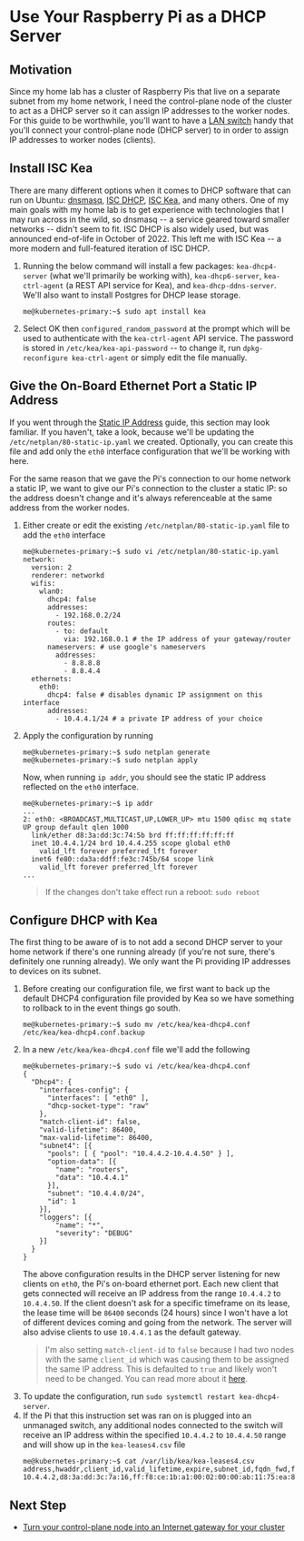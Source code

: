 # Use Your Raspberry Pi as a DHCP Server

## Motivation

Since my home lab has a cluster of Raspberry Pis that live on a separate subnet from my home network, I need the control-plane node of the cluster to act as a DHCP server so it can assign IP addresses to the worker nodes. For this guide to be worthwhile, you'll want to have a [LAN switch](https://www.amazon.com/TP-Link-Compliant-Shielded-Optimization-TL-SG1005P/dp/B076HZFY3F) handy that you'll connect your control-plane node (DHCP server) to in order to assign IP addresses to worker nodes (clients).

## Install ISC Kea

There are many different options when it comes to DHCP software that can run on Ubuntu: [dnsmasq](https://thekelleys.org.uk/dnsmasq/doc.html), [ISC DHCP](https://www.isc.org/dhcp/), [ISC Kea](https://www.isc.org/kea/), and many others. One of my main goals with my home lab is to get experience with technologies that I may run across in the wild, so dnsmasq -- a service geared toward smaller networks -- didn't seem to fit. ISC DHCP is also widely used, but was announced end-of-life in October of 2022. This left me with ISC Kea -- a more modern and full-featured iteration of ISC DHCP.

1. Running the below command will install a few packages: `kea-dhcp4-server` (what we'll primarily be working with), `kea-dhcp6-server`, `kea-ctrl-agent` (a REST API service for Kea), and `kea-dhcp-ddns-server`. We'll also want to install Postgres for DHCP lease storage.
    ```
    me@kubernetes-primary:~$ sudo apt install kea
    ```
2. Select OK then `configured_random_password` at the prompt which will be used to authenticate with the `kea-ctrl-agent` API service. The password is stored in `/etc/kea/kea-api-password` -- to change it, run `dpkg-reconfigure kea-ctrl-agent` or simply edit the file manually.

## Give the On-Board Ethernet Port a Static IP Address

If you went through the [Static IP Address](static-ip-address.md) guide, this section may look familiar. If you haven't, take a look, because we'll be updating the `/etc/netplan/80-static-ip.yaml` we created. Optionally, you can create this file and add only the `eth0` interface configuration that we'll be working with here.

For the same reason that we gave the Pi's connection to our home network a static IP, we want to give our Pi's connection to the cluster a static IP: so the address doesn't change and it's always referenceable at the same address from the worker nodes.

1. Either create or edit the existing `/etc/netplan/80-static-ip.yaml` file to add the `eth0` interface
    ```
    me@kubernetes-primary:~$ sudo vi /etc/netplan/80-static-ip.yaml
    network:
      version: 2
      renderer: networkd
      wifis:
        wlan0:
          dhcp4: false
          addresses:
            - 192.168.0.2/24
          routes:
            - to: default
              via: 192.168.0.1 # the IP address of your gateway/router
          nameservers: # use google's nameservers
            addresses:
              - 8.8.8.8
              - 8.8.4.4
      ethernets:
        eth0:
          dhcp4: false # disables dynamic IP assignment on this interface
          addresses:
            - 10.4.4.1/24 # a private IP address of your choice
    ```
2. Apply the configuration by running
    ```
    me@kubernetes-primary:~$ sudo netplan generate
    me@kubernetes-primary:~$ sudo netplan apply
    ```
    Now, when running `ip addr`, you should see the static IP address reflected on the `eth0` interface.
    ```
    me@kubernetes-primary:~$ ip addr
    ...
    2: eth0: <BROADCAST,MULTICAST,UP,LOWER_UP> mtu 1500 qdisc mq state UP group default qlen 1000
      link/ether d8:3a:dd:3c:74:5b brd ff:ff:ff:ff:ff:ff
      inet 10.4.4.1/24 brd 10.4.4.255 scope global eth0
        valid_lft forever preferred_lft forever
      inet6 fe80::da3a:ddff:fe3c:745b/64 scope link
        valid_lft forever preferred_lft forever
    ...
    ```
    > If the changes don't take effect run a reboot: `sudo reboot`

## Configure DHCP with Kea

The first thing to be aware of is to not add a second DHCP server to your home network if there's one running already (if you're not sure, there's definitely one running already). We only want the Pi providing IP addresses to devices on its subnet.

1. Before creating our configuration file, we first want to back up the default DHCP4 configuration file provided by Kea so we have something to rollback to in the event things go south.
    ```
    me@kubernetes-primary:~$ sudo mv /etc/kea/kea-dhcp4.conf /etc/kea/kea-dhcp4.conf.backup
    ```
2. In a new `/etc/kea/kea-dhcp4.conf` file we'll add the following
    ```
    me@kubernetes-primary:~$ sudo vi /etc/kea/kea-dhcp4.conf
    {
      "Dhcp4": {
        "interfaces-config": {
          "interfaces": [ "eth0" ],
          "dhcp-socket-type": "raw"
        },
        "match-client-id": false,
        "valid-lifetime": 86400,
        "max-valid-lifetime": 86400,
        "subnet4": [{
          "pools": [ { "pool": "10.4.4.2-10.4.4.50" } ],
          "option-data": [{
            "name": "routers",
            "data": "10.4.4.1"
          }],
          "subnet": "10.4.4.0/24",
          "id": 1
        }],
        "loggers": [{
            "name": "*",
            "severity": "DEBUG"
        }]
      }
    }
    ```
    The above configuration results in the DHCP server listening for new clients on `eth0`, the Pi's on-board ethernet port. Each new client that gets connected will receive an IP address from the range `10.4.4.2` to `10.4.4.50`. If the client doesn't ask for a specific timeframe on its lease, the lease time will be `86400` seconds (24 hours) since I won't have a lot of different devices coming and going from the network. The server will also advise clients to use `10.4.4.1` as the default gateway.
    > I'm also setting `match-client-id` to `false` because I had two nodes with the same `client_id` which was causing them to be assigned the same IP address. This is defaulted to `true` and likely won't need to be changed. You can read more about it [here](https://kea.readthedocs.io/en/kea-1.6.1/arm/dhcp4-srv.html#using-client-identifier-and-hardware-address).
3. To update the configuration, run `sudo systemctl restart kea-dhcp4-server`.
4. If the Pi that this instruction set was ran on is plugged into an unmanaged switch, any additional nodes connected to the switch will receive an IP address within the specified `10.4.4.2` to `10.4.4.50` range and will show up in the `kea-leases4.csv` file
    ```
    me@kubernetes-primary:~$ cat /var/lib/kea/kea-leases4.csv
    address,hwaddr,client_id,valid_lifetime,expire,subnet_id,fqdn_fwd,fqdn_rev,hostname,state,user_context
    10.4.4.2,d8:3a:dd:3c:7a:16,ff:f8:ce:1b:a1:00:02:00:00:ab:11:75:ea:8f:29:16:c2:aa:53,600,1702165203,1,0,0,two,0,
    ```

## Next Step

- [Turn your control-plane node into an Internet gateway for your cluster](./internet-gateway.md)
